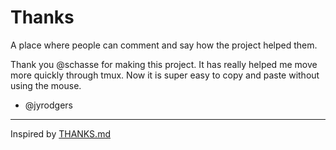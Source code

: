 # Thanks

A place where people can comment and say how the project helped them. 

Thank you @schasse for making this project. It has really helped me move more quickly through tmux. Now it is super easy to copy and paste without using the mouse.
- @jyrodgers

---

Inspired by [THANKS.md](https://github.com/paulmolluzzo/thanks-md)
